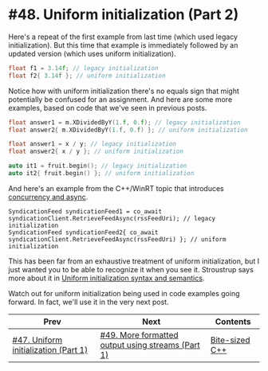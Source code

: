 # #48. Uniform initialization (Part 2)

Here's a repeat of the first example from last time (which used legacy initialization). But this time that example is immediately followed by an updated version (which uses uniform initialization).

```cpp
float f1 = 3.14f; // legacy initialization
float f2{ 3.14f }; // uniform initialization
```

Notice how with uniform initialization there's no equals sign that might potentially be confused for an assignment. And here are some more examples, based on code that we've seen in previous posts.

```cpp
float answer1 = m.XDividedByY(1.f, 0.f); // legacy initialization
float answer2{ m.XDividedByY(1.f, 0.f) }; // uniform initialization

float answer1 = x / y; // legacy initialization
float answer2{ x / y }; // uniform initialization

auto it1 = fruit.begin(); // legacy initialization
auto it2{ fruit.begin() }; // uniform initialization
```

And here's an example from the C++/WinRT topic that introduces [concurrency and async](https://docs.microsoft.com/windows/uwp/cpp-and-winrt-apis/concurrency).

```cppwinrt
SyndicationFeed syndicationFeed1 = co_await syndicationClient.RetrieveFeedAsync(rssFeedUri); // legacy initialization
SyndicationFeed syndicationFeed2{ co_await syndicationClient.RetrieveFeedAsync(rssFeedUri) }; // uniform initialization
```

This has been far from an exhaustive treatment of uniform initialization, but I just wanted you to be able to recognize it when you see it. Stroustrup says more about it in [Uniform initialization syntax and semantics](https://www.stroustrup.com/C++11FAQ.html#uniform-init).

Watch out for uniform initialization being used in code examples going forward. In fact, we'll use it in the very next post.

|Prev|Next|Contents|
|-|-|-|
|[#47. Uniform initialization (Part 1)](047.md)|[#49. More formatted output using streams (Part 1)](049.md)|[Bite-sized C++](../README.md)|
